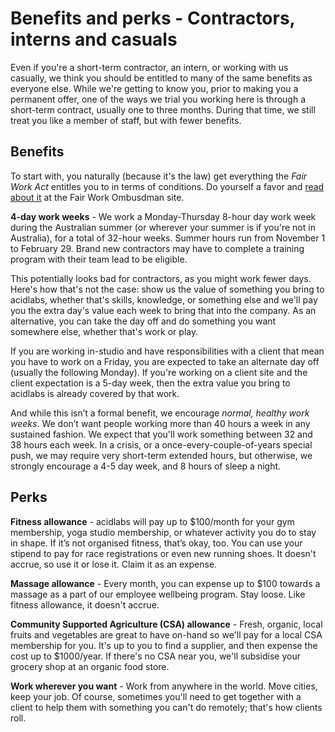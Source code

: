 # Benefits and perks - Contractors, interns and casuals

Even if you're a short-term contractor, an intern, or working with us casually, we think you should be entitled to many of the same benefits as everyone else. While we're getting to know you, prior to making you a permanent offer, one of the ways we trial you working here is through a short-term contract, usually one to three months. During that time, we still treat you like a member of staff, but with fewer benefits.

## Benefits

To start with, you naturally (because it's the law) get everything the _Fair Work Act_ entitles you to in terms of conditions. Do yourself a favor and [read about it](https://www.fairwork.gov.au/) at the Fair Work Ombusdman site.

__4-day work weeks__ - We work a Monday-Thursday 8-hour day work week during the Australian summer (or wherever your summer is if you're not in Australia), for a total of 32-hour weeks. Summer hours run from November 1 to February 29. Brand new contractors may have to complete a training program with their team lead to be eligible. 

This potentially looks bad for contractors, as you might work fewer days. Here's how that's not the case: show us the value of something you bring to acidlabs, whether that's skills, knowledge, or something else and we'll pay you the extra day's value each week to bring that into the company. As an alternative, you can take the day off and do something you want somewhere else, whether that's work or play.

If you are working in-studio and have responsibilities with a client that mean you have to work on a Friday, you are expected to take an alternate day off (usually the following Monday). If you're working on a client site and the client expectation is a 5-day week, then the extra value you bring to acidlabs is already covered by that work.

And while this isn’t a formal benefit, we encourage _normal, healthy work weeks_. We don’t want people working more than 40 hours a week in any sustained fashion. We expect that you'll work something between 32 and 38 hours each week. In a crisis, or a once-every-couple-of-years special push, we may require very short-term extended hours, but otherwise, we strongly encourage a 4-5 day week, and 8 hours of sleep a night.

## Perks

__Fitness allowance__ - acidlabs will pay up to $100/month for your gym membership, yoga studio membership, or whatever activity you do to stay in shape. If it’s not organised fitness, that’s okay, too. You can use your stipend to pay for race registrations or even new running shoes.  It doesn't accrue, so use it or lose it. Claim it as an expense.

__Massage allowance__ - Every month, you can expense up to $100 towards a massage as a part of our employee wellbeing program. Stay loose. Like fitness allowance, it doesn't accrue.

__Community Supported Agriculture (CSA) allowance__ - Fresh, organic, local fruits and vegetables are great to have on-hand so we'll pay for a local CSA membership for you. It's up to you to find a supplier, and then expense the cost up to $1000/year. If there's no CSA near you, we'll subsidise your grocery shop at an organic food store.

__Work wherever you want__ - Work from anywhere in the world. Move cities, keep your job. Of course, sometimes you'll need to get together with a client to help them with something you can't do remotely; that's how clients roll.
